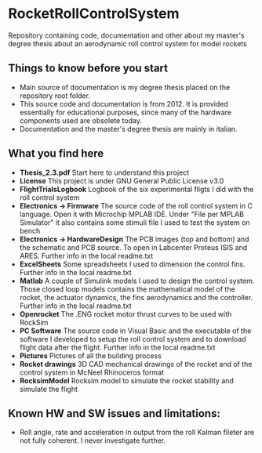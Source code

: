# RocketRollControlSystem
Repository containing code, documentation and other about my master's degree thesis about an aerodynamic roll control system for model rockets 

## Things to know before you start
* Main source of documentation is my degree thesis placed on the repository root folder.
* This source code and documentation is from 2012. It is provided essentially for educational purposes, since many of the hardware components used are obsolete today.
* Documentation and the master's degree thesis are mainly in italian.

## What you find here
* **Thesis_2.3.pdf** Start here to understand this project
* **License** This project is under GNU General Public License v3.0
* **FlightTrialsLogbook** Logbook of the six experimental fligts I did with the roll control system
* **Electronics -> Firmware** The source code of the roll control system in C language. Open it with Microchip MPLAB IDE. Under "File per MPLAB Simulator" it also contains some stimuli file I used to test the system on bench
* **Electronics -> HardwareDesign** The PCB images (top and bottom) and the schematic and PCB source. To open in Labcenter Proteus ISIS and ARES. Further info in the local readme.txt
* **ExcelSheets** Some spreadsheets I used to dimension the control fins. Further info in the local readme.txt
* **Matlab** A couple of Simulink models I used to design the control system. Those closed loop models contains the mathematical model of the rocket, the actuator dynamics, the fins aerodynamics and the controller. Further info in the local readme.txt
* **Openrocket** The .ENG rocket motor thrust curves to be used with RockSim
* **PC Software** The source code in Visual Basic and the executable of the software I developed to setup the roll control system and to download flight data after the flight. Further info in the local readme.txt
* **Pictures** Pictures of all the building process
* **Rocket drawings** 3D CAD mechanical drawings of the rocket and of the control system in McNeel Rhinoceros format
* **RocksimModel** Rocksim model to simulate the rocket stability and simulate the flight

## Known HW and SW issues and limitations:
* Roll angle, rate and acceleration in output from the roll Kalman fileter are not fully coherent. I never investigate further.
